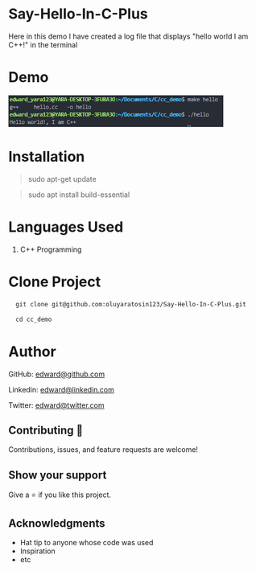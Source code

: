 # Say-Hello-In-C-Plus
Here in this demo I have created a log file that displays "hello world I am C++!" in the terminal

# Demo
![C](./assets/helloC%2B%2B.PNG)

# Installation
> sudo apt-get update

> sudo apt install build-essential

# Languages Used
1. C++ Programming

# Clone Project
```
  git clone git@github.com:oluyaratosin123/Say-Hello-In-C-Plus.git
```

```C
  cd cc_demo
```

# Author

GitHub: [edward@github.com](https://github.com/oluyaratosin123)

Linkedin: [edward@linkedin.com](https://www.linkedin.com/in/edward-oluyara/)

Twitter: [edward@twitter.com](https://twitter.com/TOluyara)

## Contributing :handshake:
Contributions, issues, and feature requests are welcome!

## Show your support
Give a 	:star: if you like this project.

## Acknowledgments
* Hat tip to anyone whose code was used
* Inspiration
* etc
